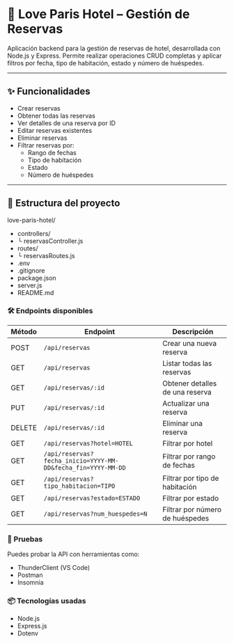 # 🏨 Love Paris Hotel – Gestión de Reservas

Aplicación backend para la gestión de reservas de hotel, desarrollada con Node.js y Express. Permite realizar operaciones CRUD completas y aplicar filtros por fecha, tipo de habitación, estado y número de huéspedes.

---

## ✨ Funcionalidades

- Crear reservas
- Obtener todas las reservas
- Ver detalles de una reserva por ID
- Editar reservas existentes
- Eliminar reservas
- Filtrar reservas por:
  - Rango de fechas
  - Tipo de habitación
  - Estado
  - Número de huéspedes

---

## 📁 Estructura del proyecto

love-paris-hotel/
- controllers/
- └ reservasController.js
- routes/
- └ reservasRoutes.js
- .env
- .gitignore
- package.json
- server.js
- README.md


### 🛠 Endpoints disponibles


| Método | Endpoint                                                     | Descripción                     |
| ------ | ------------------------------------------------------------ | ------------------------------- |
| POST   | `/api/reservas`                                              | Crear una nueva reserva         |
| GET    | `/api/reservas`                                              | Listar todas las reservas       |
| GET    | `/api/reservas/:id`                                          | Obtener detalles de una reserva |
| PUT    | `/api/reservas/:id`                                          | Actualizar una reserva          |
| DELETE | `/api/reservas/:id`                                          | Eliminar una reserva            |
| GET    | `/api/reservas?hotel=HOTEL`                                  | Filtrar por hotel               |
| GET    | `/api/reservas?fecha_inicio=YYYY-MM-DD&fecha_fin=YYYY-MM-DD` | Filtrar por rango de fechas     |
| GET    | `/api/reservas?tipo_habitacion=TIPO`                         | Filtrar por tipo de habitación  |
| GET    | `/api/reservas?estado=ESTADO`                                | Filtrar por estado              |
| GET    | `/api/reservas?num_huespedes=N`                              | Filtrar por número de huéspedes |


### 🧪 Pruebas
Puedes probar la API con herramientas como:
- ThunderClient (VS Code)
- Postman
- Insomnia

### 📦 Tecnologías usadas
- Node.js
- Express.js
- Dotenv

